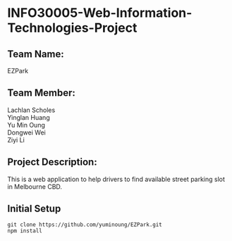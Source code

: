 # INFO30005-Web-Information-Technologies-Project

## Team Name: 
EZPark

## Team Member:
Lachlan Scholes <br>
Yinglan Huang <br>
Yu Min Oung <br>
Dongwei Wei <br>
Ziyi Li <br>

## Project Description:
This is a web application to help drivers to find available street parking slot in Melbourne CBD.

## Initial Setup
```
git clone https://github.com/yuminoung/EZPark.git
npm install
```